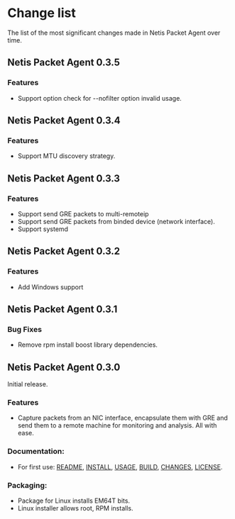# Change list

The list of the most significant changes made in Netis Packet Agent over time.

## Netis Packet Agent 0.3.5

### Features
* Support option check for --nofilter option invalid usage.

## Netis Packet Agent 0.3.4

### Features
* Support MTU discovery strategy.

## Netis Packet Agent 0.3.3

### Features
* Support send GRE packets to multi-remoteip
* Support send GRE packets from binded device (network interface).
* Support systemd

## Netis Packet Agent 0.3.2

### Features
* Add Windows support

## Netis Packet Agent 0.3.1

### Bug Fixes
* Remove rpm install boost library dependencies.


## Netis Packet Agent 0.3.0

Initial release.

### Features
* Capture packets from an NIC interface, encapsulate them with GRE and send them to a remote machine for monitoring and analysis. All with ease.

### Documentation:

* For first use: [README](README.md), [INSTALL](INSTALL.md), [USAGE](USAGE.md), [BUILD](BUILD.md), [CHANGES](CHANGES.md), [LICENSE](LICENSE.md).

### Packaging:

* Package for Linux installs EM64T bits.
* Linux installer allows root, RPM installs.
